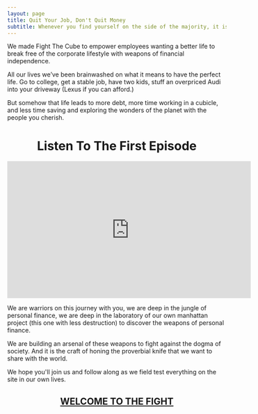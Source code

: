 ```yaml
---
layout: page
title: Quit Your Job, Don't Quit Money
subtitle: Whenever you find yourself on the side of the majority, it is time to pause and reflect. - Mark Twain
---
```


We made Fight The Cube to empower employees wanting a better life to break free of the corporate lifestyle with weapons of financial independence. 

All our lives we’ve been brainwashed on what it means to have the perfect life. Go to college, get a stable job, have two kids, stuff an overpriced Audi into your driveway (Lexus if you can afford.)

But somehow that life leads to more debt, more time working in a cubicle, and less time saving and exploring the wonders of the planet with the people you cherish.

<center><h1>Listen To The First Episode</h1></center>
<center><iframe width="560" height="315" src="https://www.youtube.com/embed/MR4YmUn92Ng" frameborder="0" allowfullscreen></iframe></center>

We are warriors on this journey with you, we are deep in the jungle of personal finance, we are deep in the laboratory of our own manhattan project (this one with less destruction) to discover the weapons of personal finance.

We are building an arsenal of these weapons to fight against the dogma of society. And it is the craft of honing the proverbial knife that we want to share with the world.

We hope you'll join us and follow along as we field test everything on the site in our own lives.

<center><a href="/" ><h2>WELCOME TO THE FIGHT</h2></a></center>


<div class="row text-center categories">
<!--   <h2 class>What Do You Want To Learn About Next?</h2> -->
  <div class="row text-center categoryRow">
    <div class="col-sm-6 text-center homeCategory">
      <a href="../categories/amazonfba"><img src="../img/Amazon.png" alt=""></a>
    </div>
    <div class="col-sm-6 text-center homeCategory">
      <a href="../categories/personalfinance"><img src="../img/PersonalFinance.png" alt=""></a>
    </div>
  </div>
  <div class="row text-center">
    <div class="col-sm-6 text-center homeCategory">
      <a href="../categories/travelrewards"><img src="../img/TravelRewards.png" alt=""></a>
    </div>
    <div class="col-sm-6 text-center homeCategory">
      <a href="../categories/realestate"><img src="../img/RealEstate.png" alt=""></a>
    </div>
  </div>
</div>










